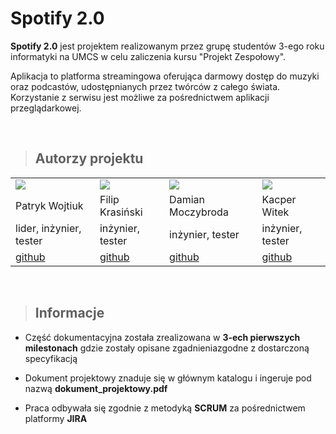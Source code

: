 # Spotify 2.0

<strong>Spotify 2.0</strong> jest projektem realizowanym przez grupę studentów 3-ego roku informatyki na UMCS w celu zaliczenia kursu "Projekt Zespołowy".

<p>Aplikacja to platforma streamingowa oferująca darmowy dostęp do muzyki oraz podcastów,
udostępnianych przez twórców z całego świata. Korzystanie z serwisu jest możliwe za
pośrednictwem aplikacji przeglądarkowej.</p>
<br>

>## Autorzy projektu
<table>

<tr>
<td><img src="https://github.com/p-wojt.png"></td>
<td><img src="https://github.com/nesz.png"></td>
<td><img src="https://github.com/damejan.png"></td>
<td><img src="https://github.com/Adiras.png"></td>

</tr>

<tr>
<td>Patryk Wojtiuk</td>
<td>Filip Krasiński</td>
<td>Damian Moczybroda</td>
<td>Kacper Witek</td>

</tr>

<tr>
<td>lider, inżynier, tester</td>
<td>inżynier, tester</td>
<td>inżynier, tester</td>
<td>inżynier, tester</td>
</tr>

<tr>
<td><a href="https://github.com/p-wojt">github</a></td>
<td><a href="https://github.com/nesz">github</a></td>
<td><a href="https://github.com/damejan">github</a></td>
<td><a href="https://github.com/Adiras">github</a></td>
</tr>

</table>
<br>

>## Informacje

- Część dokumentacyjna została zrealizowana w **3-ech pierwszych milestonach** gdzie zostały opisane zgadnieniazgodne z dostarczoną specyfikacją

- Dokument projektowy znaduje się w głównym katalogu i ingeruje pod nazwą **dokument_projektowy.pdf**

- Praca odbywała się zgodnie z metodyką **SCRUM** za pośrednictwem platformy **JIRA**



